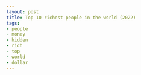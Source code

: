 ```yaml
---
layout: post
title: Top 10 richest people in the world (2022)
tags:
- people
- money
- hidden
- rich
- top
- world
- dollar
---
```

